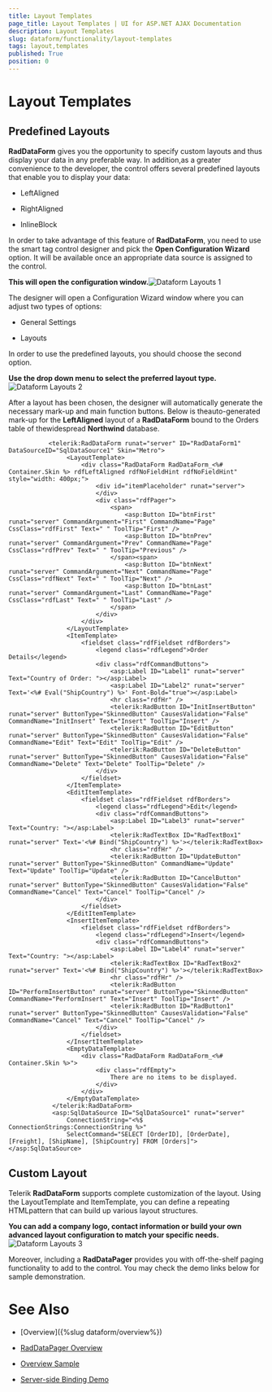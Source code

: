 ```yaml
---
title: Layout Templates
page_title: Layout Templates | UI for ASP.NET AJAX Documentation
description: Layout Templates
slug: dataform/functionality/layout-templates
tags: layout,templates
published: True
position: 0
---
```


# Layout Templates



## Predefined Layouts

__RadDataForm__ gives you the opportunity to specify custom layouts and thus display your data in any preferable way. In addition,as a greater convenience to the developer, the control offers several predefined layouts that enable you to display your data:

* LeftAligned

* RightAligned

* InlineBlock

In order to take advantage of this feature of __RadDataForm__, you need to use the smart tag control designer and pick the __Open Configuration Wizard__ option. It will be available once an appropriate data source is assigned to the control.

__This will open the configuration window.__![Dataform Layouts 1](images/dataform-layouts1.png)

The designer will open a Configuration Wizard window where you can adjust two types of options:

* General Settings

* Layouts

In order to use the predefined layouts, you should choose the second option.

__Use the drop down menu to select the preferred layout type.__![Dataform Layouts 2](images/dataform-layouts2.png)

After a layout has been chosen, the designer will automatically generate the necessary mark-up and main function buttons. Below is theauto-generated mark-up for the __LeftAligned__ layout of a __RadDataForm__ bound to the Orders table of thewidespread __Northwind__ database.

````ASPNET
	       <telerik:RadDataForm runat="server" ID="RadDataForm1" DataSourceID="SqlDataSource1" Skin="Metro">
	            <LayoutTemplate>
	                <div class="RadDataForm RadDataForm_<%# Container.Skin %> rdfLeftAligned rdfNoFieldHint rdfNoFieldHint" style="width: 400px;">
	                    <div id="itemPlaceholder" runat="server">
	                    </div>
	                    <div class="rdfPager">
	                        <span>
	                            <asp:Button ID="btnFirst" runat="server" CommandArgument="First" CommandName="Page" CssClass="rdfFirst" Text=" " ToolTip="First" />
	                            <asp:Button ID="btnPrev" runat="server" CommandArgument="Prev" CommandName="Page" CssClass="rdfPrev" Text=" " ToolTip="Previous" />
	                        </span><span>
	                            <asp:Button ID="btnNext" runat="server" CommandArgument="Next" CommandName="Page" CssClass="rdfNext" Text=" " ToolTip="Next" />
	                            <asp:Button ID="btnLast" runat="server" CommandArgument="Last" CommandName="Page" CssClass="rdfLast" Text=" " ToolTip="Last" />
	                        </span>
	                    </div>
	                </div>
	            </LayoutTemplate>
	            <ItemTemplate>
	                <fieldset class="rdfFieldset rdfBorders">
	                    <legend class="rdfLegend">Order Details</legend>
	                    <div class="rdfCommandButtons">
	                        <asp:Label ID="Label1" runat="server" Text="Country of Order: "></asp:Label>
	                        <asp:Label ID="Label2" runat="server" Text='<%# Eval("ShipCountry") %>' Font-Bold="true"></asp:Label>
	                        <hr class="rdfHr" />
	                        <telerik:RadButton ID="InitInsertButton" runat="server" ButtonType="SkinnedButton" CausesValidation="False" CommandName="InitInsert" Text="Insert" ToolTip="Insert" />
	                        <telerik:RadButton ID="EditButton" runat="server" ButtonType="SkinnedButton" CausesValidation="False" CommandName="Edit" Text="Edit" ToolTip="Edit" />
	                        <telerik:RadButton ID="DeleteButton" runat="server" ButtonType="SkinnedButton" CausesValidation="False" CommandName="Delete" Text="Delete" ToolTip="Delete" />
	                    </div>
	                </fieldset>
	            </ItemTemplate>
	            <EditItemTemplate>
	                <fieldset class="rdfFieldset rdfBorders">
	                    <legend class="rdfLegend">Edit</legend>
	                    <div class="rdfCommandButtons">
	                        <asp:Label ID="Label3" runat="server" Text="Country: "></asp:Label>
	                        <telerik:RadTextBox ID="RadTextBox1" runat="server" Text='<%# Bind("ShipCountry") %>'></telerik:RadTextBox>
	                        <hr class="rdfHr" />
	                        <telerik:RadButton ID="UpdateButton" runat="server" ButtonType="SkinnedButton" CommandName="Update" Text="Update" ToolTip="Update" />
	                        <telerik:RadButton ID="CancelButton" runat="server" ButtonType="SkinnedButton" CausesValidation="False" CommandName="Cancel" Text="Cancel" ToolTip="Cancel" />
	                    </div>
	                </fieldset>
	            </EditItemTemplate>
	            <InsertItemTemplate>
	                <fieldset class="rdfFieldset rdfBorders">
	                    <legend class="rdfLegend">Insert</legend>
	                    <div class="rdfCommandButtons">
	                        <asp:Label ID="Label4" runat="server" Text="Country: "></asp:Label>
	                        <telerik:RadTextBox ID="RadTextBox2" runat="server" Text='<%# Bind("ShipCountry") %>'></telerik:RadTextBox>
	                        <hr class="rdfHr" />
	                        <telerik:RadButton ID="PerformInsertButton" runat="server" ButtonType="SkinnedButton" CommandName="PerformInsert" Text="Insert" ToolTip="Insert" />
	                        <telerik:RadButton ID="RadButton1" runat="server" ButtonType="SkinnedButton" CausesValidation="False" CommandName="Cancel" Text="Cancel" ToolTip="Cancel" />
	                    </div>
	                </fieldset>
	            </InsertItemTemplate>
	            <EmptyDataTemplate>
	                <div class="RadDataForm RadDataForm_<%# Container.Skin %>">
	                    <div class="rdfEmpty">
	                        There are no items to be displayed.
	                    </div>
	                </div>
	            </EmptyDataTemplate>
	        </telerik:RadDataForm>
	        <asp:SqlDataSource ID="SqlDataSource1" runat="server"
	            ConnectionString="<%$ ConnectionStrings:ConnectionString %>"
	            SelectCommand="SELECT [OrderID], [OrderDate], [Freight], [ShipName], [ShipCountry] FROM [Orders]"></asp:SqlDataSource>
````



## Custom Layout

Telerik __RadDataForm__ supports complete customization of the layout. Using the LayoutTemplate and ItemTemplate, you can define a repeating HTMLpattern that can build up various layout structures.

__You can add a company logo, contact information or build your own advanced layout configuration to match your specific needs.__![Dataform Layouts 3](images/dataform-layouts3.png)

Moreover, including a __RadDataPager__ provides you with off-the-shelf paging functionality to add to the control. You may check the demo links below for sample demonstration.

# See Also

 * [Overview]({%slug dataform/overview%})

 * [RadDataPager Overview](http://www.telerik.com/help/aspnet-ajax/datapager-overview.html)

 * [Overview Sample](http://demos.telerik.com/aspnet-ajax/dataform/overview/defaultcs.aspx)

 * [Server-side Binding Demo](http://demos.telerik.com/aspnet-ajax/DataForm/Data-Binding/Server-side-Binding/DefaultCS.aspx)

